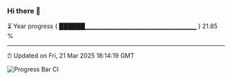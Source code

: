### Hi there 👋

⏳ Year progress { ██████▁▁▁▁▁▁▁▁▁▁▁▁▁▁▁▁▁▁▁▁▁▁▁▁ } 21.85 %

---

⏰ Updated on Fri, 21 Mar 2025 18:14:19 GMT

![Progress Bar CI](https://github.com/Shyam-Makwana/GitHub-Actions-Demo/workflows/Progress%20Bar%20CI/badge.svg)
